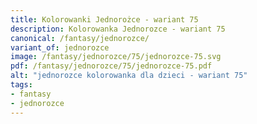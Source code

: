 ```yaml
---
title: Kolorowanki Jednorożce - wariant 75
description: Kolorowanka Jednorozce - wariant 75
canonical: /fantasy/jednorozce/
variant_of: jednorozce
image: /fantasy/jednorozce/75/jednorozce-75.svg
pdf: /fantasy/jednorozce/75/jednorozce-75.pdf
alt: "jednorozce kolorowanka dla dzieci - wariant 75"
tags:
- fantasy
- jednorozce
---
```

